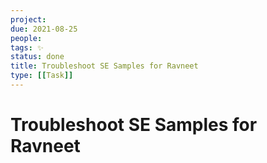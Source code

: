```yaml
---
project:
due: 2021-08-25
people:
tags: ✨
status: done
title: Troubleshoot SE Samples for Ravneet
type: [[Task]]
---
```


# Troubleshoot SE Samples for Ravneet